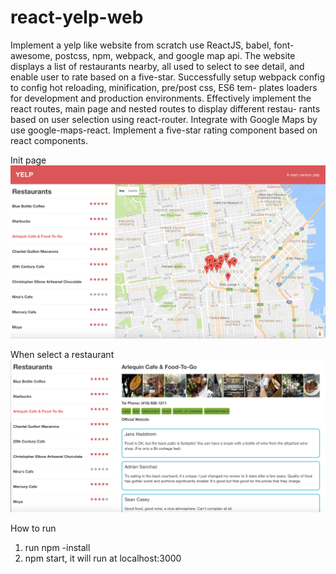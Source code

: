 # react-yelp-web
Implement a yelp like website from scratch use ReactJS, babel, font-awesome, postcss, npm, webpack, and google map api. The website displays a list of restaurants nearby, all used to select to see detail, and enable user to rate based on a five-star. Successfully setup webpack config to config hot reloading, minification, pre/post css, ES6 tem- plates loaders for development and production environments. Effectively implement the react routes, main page and nested routes to display different restau- rants based on user selection using react-router. Integrate with Google Maps by use google-maps-react. Implement a five-star rating component based on react components.

Init page
![alt text](screenshots/init.png "Init")

When select a restaurant
![alt text](screenshots/select.png "")

How to run
1. run npm -install
2. npm start, it will run at localhost:3000
